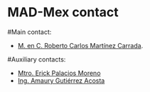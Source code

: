 # MAD-Mex contact

#Main contact:
- [M. en C. Roberto Carlos Martínez Carrada](http://www.conabio.gob.mx/web/conocenos/CGIA_CPI.html).

#Auxiliary contacts:
- [Mtro. Erick Palacios Moreno](http://www.conabio.gob.mx/web/conocenos/CGIA_CPI.html)
- [Ing. Amaury Gutiérrez Acosta](http://www.conabio.gob.mx/web/conocenos/CGIA_CPI.html)

